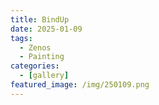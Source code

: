 ```yaml
---
title: BindUp
date: 2025-01-09
tags:
  - Zenos
  - Painting
categories:
  - [gallery]
featured_image: /img/250109.png
---
```

